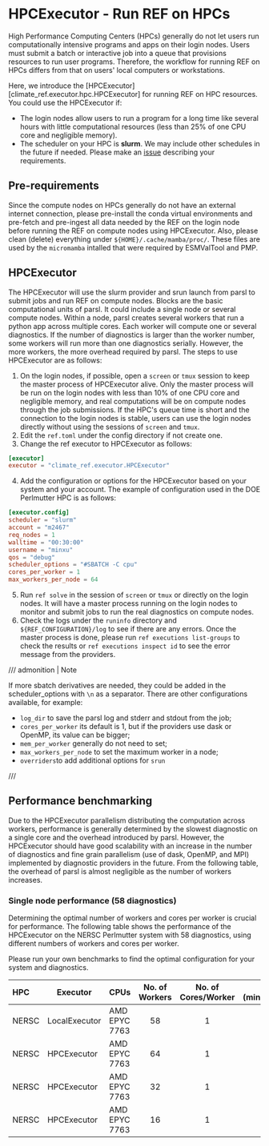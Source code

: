 # HPCExecutor -  Run REF on HPCs

High Performance Computing Centers (HPCs) generally do not let users run computationally intensive programs and apps on their login nodes. Users must submit a batch or interactive job into a queue that provisions resources to run user programs. Therefore, the workflow for running REF on HPCs differs from that on users' local computers or workstations.

Here, we introduce the [HPCExecutor][climate_ref.executor.hpc.HPCExecutor] for running REF on HPC resources. You could use the HPCExecutor if:

  - The login nodes allow users to run a program for a long time like several hours with little computational resources (less than 25% of one CPU core and negligible memory).
  - The scheduler on your HPC is __slurm__. We may include other schedules in the future if needed. Please make an [issue](https://github.com/Climate-REF/climate-ref/issues) describing your requirements.

## Pre-requirements

Since the compute nodes on HPCs generally do not have an external internet connection, please pre-install the conda virtual environments and pre-fetch and pre-ingest all data needed by the REF on the login node before running the REF on compute nodes using HPCExecutor. Also, please clean (delete) everything under `${HOME}/.cache/mamba/proc/`. These files are used by the `micromamba` intalled that were required by ESMValTool and PMP.

## HPCExecutor

The HPCExecutor will use the slurm provider and srun launch from parsl to submit jobs and run REF on compute nodes. Blocks are the basic computational units of parsl. It could include a single node or several compute nodes. Within a node, parsl creates several workers that run a python app across multiple cores. Each worker will compute one or several diagnostics. If the number of diagnostics is larger than the worker number, some workers will run more than one diagnostics serially. However, the more workers, the more overhead required by parsl. The steps to use HPCExecutor are as follows:

1. On the login nodes, if possible, open a `screen` or `tmux` session to keep the master process of HPCExecutor alive. Only the master process will be run on the login nodes with less than 10% of one CPU core and negligible memory, and real computations will be on compute nodes through the job submissions. If the HPC's queue time is short and the connection to the login nodes is stable, users can use the login nodes directly without using the sessions of `screen` and `tmux`.
2. Edit the `ref.toml` under the config directory if not create one.
3. Change the ref executor to HPCExecutor as follows:
```toml
[executor]
executor = "climate_ref.executor.HPCExecutor"
```
4. Add the configuration or options for the HPCExecutor based on your system and your account. The example of configuration used in the DOE Perlmutter HPC is as follows:
```toml
[executor.config]
scheduler = "slurm"
account = "m2467"
req_nodes = 1
walltime = "00:30:00"
username = "minxu"
qos = "debug"
scheduler_options = "#SBATCH -C cpu"
cores_per_worker = 1
max_workers_per_node = 64
```
5. Run `ref solve` in the session of `screen` or `tmux` or directly on the login nodes. It will have a master process running on the login nodes to monitor and submit jobs to run the real diagnostics on compute nodes.
6. Check the logs under the `runinfo` directory and `${REF_CONFIGURATION}/log` to see if there are any errors. Once the master process is done, please run `ref executions list-groups` to check the results or `ref executions inspect id` to see the error message from the providers.


/// admonition | Note

If more sbatch derivatives are needed, they could be added in the scheduler_options with `\n` as a separator.
There are other configurations available, for example:

- `log_dir` to save the parsl log and stderr and stdout from the job;
- `cores_per_worker` its default is 1, but if the providers use dask or OpenMP, its value can be bigger;
- `mem_per_worker` generally do not need to set;
- `max_workers_per_node` to set the maximum worker in a node;
- `overriders`to add additional options for `srun`

///

## Performance benchmarking

Due to the HPCExecutor parallelism distributing the computation across workers, performance is generally determined by the slowest diagnostic on a single core and the overhead introduced by parsl. However, the HPCExecutor should have good scalability with an increase in the number of diagnostics and fine grain parallelism (use of dask, OpenMP, and MPI) implemented by diagnostic providers in the future. From the following table, the overhead of parsl is almost negligible as the number of workers increases.

### Single node performance (58 diagnostics)

Determining the optimal number of workers and cores per worker is crucial for performance.
The following table shows the performance of the HPCExecutor on the NERSC Perlmutter system with 58 diagnostics,
using different numbers of workers and cores per worker.

Please run your own benchmarks to find the optimal configuration for your system and diagnostics.

| HPC     | Executor        | CPUs              | No. of Workers | No. of Cores/Worker | Time (minutes)|
| :-------|---------------- | :-----------------|:-------------: | :-----------------: | ------------: |
| NERSC   | LocalExecutor   | AMD EPYC 7763     | 58             | 1                   | 18.2          |
| NERSC   | HPCExecutor     | AMD EPYC 7763     | 64             | 1                   | 16.3          |
| NERSC   | HPCExecutor     | AMD EPYC 7763     | 32             | 1                   | 18.1          |
| NERSC   | HPCExecutor     | AMD EPYC 7763     | 16             | 1                   | 28.6          |

